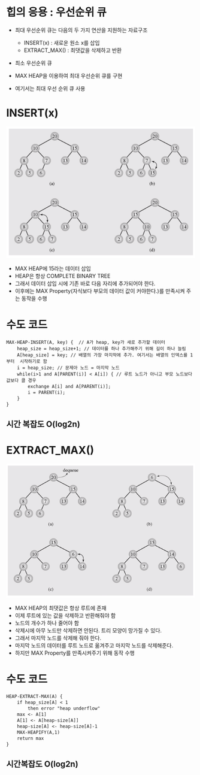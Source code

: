 # 힙의 응용 : 우선순위 큐

- 최대 우선순위 큐는 다음의 두 가지 연산을 지원하는 자료구조
  - INSERT(x)	 : 새로운 원소 x를 삽입
  - EXTRACT_MAX() : 최댓값을 삭제하고 반환

- 최소 우선순위 큐
- MAX HEAP을 이용하여 최대 우선순위 큐를 구현
- 여기서는 최대 우선 순위 큐 사용



# INSERT(x)

![sort_20](images/sort_20.PNG)



- MAX HEAP에 15라는 데이터 삽입
- HEAP은 항상 COMPLETE BINARY TREE
- 그래서 데이터 삽입 시에 기존 바로 다음 자리에 추가되어야 한다.
- 이후에는 MAX Property(자식보다 부모의 데이터 값이 커야한다.)를 만족시켜 주는 동작을 수행



# 수도 코드

```
MAX-HEAP-INSERT(A, key) {  // A가 heap, key가 새로 추가할 데이터
	heap_size = heap_size+1; // 데이터를 하나 추가해주기 위해 길이 하나 늘림
	A[heap_size] = key; // 배열의 가장 마지막에 추가. 여기서는 배열의 인덱스를 1부터  시작하기로 함
	i = heap_size; // 문제아 노드 = 마지막 노드
	while(i>1 and A[PARENT(i)] < A[i]) { // 루트 노드가 아니고 부모 노드보다 값보다 클 경우
		exchange A[i] and A[PARENT(i)]; 
		i = PARENT(i);
	}
}
```



## 시간 복잡도 O(log2n)



# EXTRACT_MAX()

![sort_21](images/sort_21.PNG)



- MAX HEAP의 최댓값은 항상 루트에 존재
- 이제 루트에 있는 값을 삭제하고 반환해줘야 함
- 노드의 개수가 하나 줄어야 함
- 삭제시에 아무 노드만 삭제하면 안된다. 트리 모양이 망가질 수 있다.
- 그래서 마지막 노드를 삭제해 줘야 한다.
- 마지막 노드의 데이터를 루트 노드로 옮겨주고 마지막 노드를 삭제해준다.
- 하지만 MAX Property를 만족시켜주기 위해 동작 수행



# 수도 코드

```
HEAP-EXTRACT-MAX(A) {
	if heap_size[A] < 1
		then error "heap underflow"
	max <- A[1]
	A[1] <- A[heap-size[A]]
	heap-size[A] <- heap-size[A]-1
	MAX-HEAPIFY(A,1)
	return max
}
```



## 시간복잡도 O(log2n)